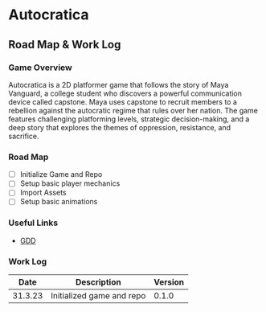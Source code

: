 # Autocratica

## Road Map & Work Log

### Game Overview

Autocratica is a 2D platformer game that follows the story of Maya Vanguard, a college student who discovers a powerful communication device called capstone. Maya uses capstone to recruit members to a rebellion against the autocratic regime that rules over her nation. The game features challenging platforming levels, strategic decision-making, and a deep story that explores the themes of oppression, resistance, and sacrifice.

### Road Map

- [ ] Initialize Game and Repo
- [ ] Setup basic player mechanics
- [ ] Import Assets
- [ ] Setup basic animations

### Useful Links

- [GDD][def]

[def]: https://cgsacteduau-my.sharepoint.com/:w:/r/personal/57304_cgs_act_edu_au/Documents/Schoolwork/2023/Year%209%20IT/2.%20Resources/Autocratia-GDD.docx?d=w0e5229be3efa4cf9ba39160991b2803f&csf=1&web=1&e=Oqhkue

### Work Log

Date | Description | Version
-----|-------------|--------
31.3.23 | Initialized game and repo | 0.1.0